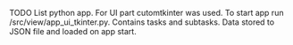 TODO List python app. For UI part cutomtkinter was used. To start app run /src/view/app_ui_tkinter.py. Contains tasks and subtasks. Data stored to JSON file and loaded on app start. 
